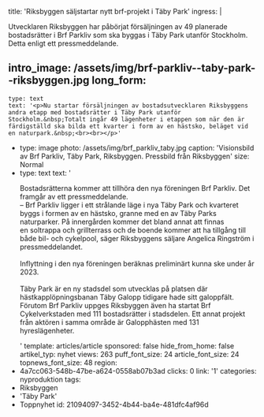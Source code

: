 title: 'Riksbyggen säljstartar nytt brf-projekt i Täby Park'
ingress: |
  <p>Utvecklaren Riksbyggen har påbörjat försäljningen av 49 planerade bostadsrätter i Brf Parkliv som ska byggas i Täby Park utanför Stockholm. Detta enligt ett pressmeddelande.
  </p>
  
intro_image: /assets/img/brf-parkliv--taby-park--riksbyggen.jpg
long_form:
  -
    type: text
    text: '<p>Nu startar försäljningen av bostadsutvecklaren Riksbyggens andra etapp med bostadsrätter i Täby Park utanför Stockholm.&nbsp;Totalt ingår 49 lägenheter i etappen som när den är färdigställd ska bilda ett kvarter i form av en hästsko, beläget vid en naturpark.&nbsp;<br><br></p>'
  -
    type: image
    photo: /assets/img/brf_parkliv_taby.jpg
    caption: 'Visionsbild av Brf Parkliv, Täby Park, Riksbyggen. Pressbild från Riksbyggen'
    size: Normal
  -
    type: text
    text: '<p>Bostadsrätterna kommer att tillhöra den nya föreningen Brf&nbsp;Parkliv. Det framgår av ett pressmeddelande.&nbsp; <br>– Brf&nbsp;Parkliv&nbsp;ligger i ett strålande läge i nya Täby Park och kvarteret byggs i formen av en hästsko, granne med en av Täby Parks naturparker. På innergården kommer det bland annat att finnas en&nbsp;soltrappa&nbsp;och grillterrass och de boende kommer att ha tillgång till både bil- och cykelpool, säger Riksbyggens säljare Angelica Ringström i pressmeddelandet.&nbsp; <br><br>Inflyttning i den nya föreningen beräknas preliminärt kunna ske under år 2023. <br><br>Täby Park är en ny stadsdel som utvecklas på platsen där hästkapplöpningsbanan Täby Galopp tidigare hade sitt galoppfält. Förutom Brf&nbsp;Parkliv&nbsp;uppges Riksbyggen även ha startat&nbsp;Brf Cykelverkstaden med 111 bostadsrätter i stadsdelen. Ett annat projekt från aktören i samma område är&nbsp;Galopphästen med 131 hyreslägenheter.&nbsp;</p>'
template: articles/article
sponsored: false
hide_from_home: false
artikel_typ: nyhet
views: 263
puff_font_size: 24
article_font_size: 24
topnews_font_size: 48
region:
  - 4a7cc063-548b-47be-a624-0558ab07b3ad
clicks: 0
link: '1'
categories: nyproduktion
tags:
  - Riksbyggen
  - 'Täby Park'
  - Toppnyhet
id: 21094097-3452-4b44-ba4e-481dfc4af96d
